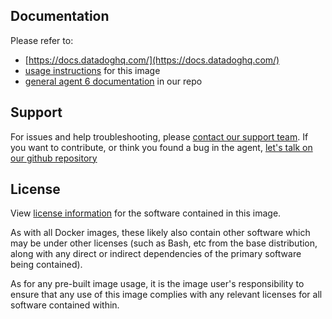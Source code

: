 ## Documentation

Please refer to:

- [https://docs.datadoghq.com/](https://docs.datadoghq.com/)
- [usage instructions](https://github.com/DataDog/datadog-agent/tree/master/Dockerfiles/agent) for this image
- [general agent 6 documentation](https://github.com/DataDog/datadog-agent/tree/master/docs) in our repo

## Support

For issues and help troubleshooting, please [contact our support team](https://www.datadoghq.com/support/). If you want to contribute, or think you found a bug in the agent, [let's talk on our github repository](https://github.com/DataDog/datadog-agent)

## License

View [license information](https://github.com/DataDog/datadog-agent/blob/master/LICENSE) for the software contained in this image.

As with all Docker images, these likely also contain other software which may be under other licenses (such as Bash, etc from the base distribution, along with any direct or indirect dependencies of the primary software being contained).

As for any pre-built image usage, it is the image user's responsibility to ensure that any use of this image complies with any relevant licenses for all software contained within.
